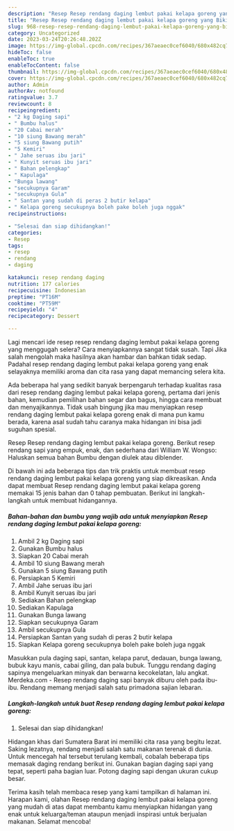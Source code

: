 ```yaml
---
description: "Resep Resep rendang daging lembut pakai kelapa goreng yang Bikin Ngiler "
title: "Resep Resep rendang daging lembut pakai kelapa goreng yang Bikin Ngiler "
slug: 968-resep-resep-rendang-daging-lembut-pakai-kelapa-goreng-yang-bikin-ngiler
category: Uncategorized
date: 2023-03-24T20:26:48.202Z
image: https://img-global.cpcdn.com/recipes/367aeaec0cef6040/680x482cq70/resep-rendang-daging-lembut-pakai-kelapa-goreng-foto-resep-utama.jpg
hideToc: false
enableToc: true
enableTocContent: false
thumbnail: https://img-global.cpcdn.com/recipes/367aeaec0cef6040/680x482cq70/resep-rendang-daging-lembut-pakai-kelapa-goreng-foto-resep-utama.jpg
cover: https://img-global.cpcdn.com/recipes/367aeaec0cef6040/680x482cq70/resep-rendang-daging-lembut-pakai-kelapa-goreng-foto-resep-utama.jpg
author: Admin
authorAv: notfound
ratingvalue: 3.7
reviewcount: 8
recipeingredient:
- "2 kg Daging sapi"
- " Bumbu halus"
- "20 Cabai merah"
- "10 siung Bawang merah"
- "5 siung Bawang putih"
- "5 Kemiri"
- " Jahe seruas ibu jari"
- " Kunyit seruas ibu jari"
- " Bahan pelengkap"
- " Kapulaga"
- "Bunga lawang"
- "secukupnya Garam"
- "secukupnya Gula"
- " Santan yang sudah di peras 2 butir kelapa"
- " Kelapa goreng secukupnya boleh pake boleh juga nggak"
recipeinstructions:

- "Selesai dan siap dihidangkan!"
categories:
- Resep
tags:
- resep
- rendang
- daging

katakunci: resep rendang daging 
nutrition: 177 calories
recipecuisine: Indonesian
preptime: "PT16M"
cooktime: "PT59M"
recipeyield: "4"
recipecategory: Dessert

---
```



Lagi mencari ide resep resep rendang daging lembut pakai kelapa goreng yang menggugah selera? Cara menyiapkannya sangat tidak susah. Tapi Jika salah mengolah maka hasilnya akan hambar dan bahkan tidak sedap. Padahal resep rendang daging lembut pakai kelapa goreng yang enak selayaknya memiliki aroma dan cita rasa yang dapat memancing selera kita.


Ada beberapa hal yang sedikit banyak berpengaruh terhadap kualitas rasa dari resep rendang daging lembut pakai kelapa goreng, pertama dari jenis bahan, kemudian pemilihan bahan segar dan bagus, hingga cara membuat dan menyajikannya. Tidak usah bingung jika mau menyiapkan resep rendang daging lembut pakai kelapa goreng enak di mana pun kamu berada, karena asal sudah tahu caranya maka hidangan ini bisa jadi suguhan spesial.

Resep Resep rendang daging lembut pakai kelapa goreng. Berikut resep rendang sapi yang empuk, enak, dan sederhana dari William W. Wongso: Haluskan semua bahan Bumbu dengan diulek atau diblender.


Di bawah ini ada beberapa tips dan trik praktis untuk membuat resep rendang daging lembut pakai kelapa goreng yang siap dikreasikan. Anda dapat membuat Resep rendang daging lembut pakai kelapa goreng memakai 15 jenis bahan dan 0 tahap pembuatan. Berikut ini langkah-langkah untuk membuat hidangannya.

<!--inarticleads1-->

##### Bahan-bahan dan bumbu yang wajib ada untuk menyiapkan Resep rendang daging lembut pakai kelapa goreng:

1. Ambil 2 kg Daging sapi
1. Gunakan  Bumbu halus
1. Siapkan 20 Cabai merah
1. Ambil 10 siung Bawang merah
1. Gunakan 5 siung Bawang putih
1. Persiapkan 5 Kemiri
1. Ambil  Jahe seruas ibu jari
1. Ambil  Kunyit seruas ibu jari
1. Sediakan  Bahan pelengkap
1. Sediakan  Kapulaga
1. Gunakan Bunga lawang
1. Siapkan secukupnya Garam
1. Ambil secukupnya Gula
1. Persiapkan  Santan yang sudah di peras 2 butir kelapa
1. Siapkan  Kelapa goreng secukupnya boleh pake boleh juga nggak


Masukkan pula daging sapi, santan, kelapa parut, dedauan, bunga lawang, bubuk kayu manis, cabai giling, dan pala bubuk. Tunggu rendang daging sapinya mengeluarkan minyak dan berwarna kecokelatan, lalu angkat. Merdeka.com - Resep rendang daging sapi banyak diburu oleh pada ibu-ibu. Rendang memang menjadi salah satu primadona sajian lebaran. 

<!--inarticleads2-->

##### Langkah-langkah untuk buat Resep rendang daging lembut pakai kelapa goreng:


1. Selesai dan siap dihidangkan!

Hidangan khas dari Sumatera Barat ini memiliki cita rasa yang begitu lezat. Saking lezatnya, rendang menjadi salah satu makanan terenak di dunia. Untuk mencegah hal tersebut terulang kembali, cobalah beberapa tips memasak daging rendang berikut ini. Gunakan bagian daging sapi yang tepat, seperti paha bagian luar. Potong daging sapi dengan ukuran cukup besar. 

Terima kasih telah membaca resep yang kami tampilkan di halaman ini. Harapan kami, olahan Resep rendang daging lembut pakai kelapa goreng yang mudah di atas dapat membantu kamu menyiapkan hidangan yang enak untuk keluarga/teman ataupun menjadi inspirasi untuk berjualan makanan. Selamat mencoba!
